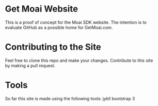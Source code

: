 Get Moai Website
=====================

This is a proof of concept for the Moai SDK website. The intention is to evaluate GitHub as a possible home for GetMoai.com.

Contributing to the Site
=====================

Feel free to clone this repo and make your changes. Contribute to this site by making a pull request.

Tools
=====================
So far this site is made using the following tools:
jykll
bootstrap 3

